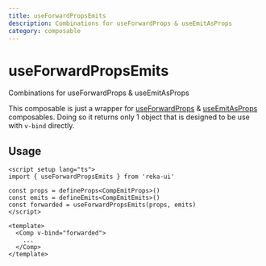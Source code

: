 ```yaml
---
title: useForwardPropsEmits
description: Combinations for useForwardProps & useEmitAsProps
category: composable
---
```


# useForwardPropsEmits

<Description>
Combinations for useForwardProps & useEmitAsProps
</Description>

This composable is just a wrapper for [useForwardProps](/docs/utilities/use-forward-props) & [useEmitAsProps](/docs/utilities/use-emit-as-props.html) composables. Doing so it returns only 1 object that is designed to be use with `v-bind` directly.

## Usage

```vue
<script setup lang="ts">
import { useForwardPropsEmits } from 'reka-ui'

const props = defineProps<CompEmitProps>()
const emits = defineEmits<CompEmitEmits>()
const forwarded = useForwardPropsEmits(props, emits)
</script>

<template>
  <Comp v-bind="forwarded">
    ...
  </Comp>
</template>
```
